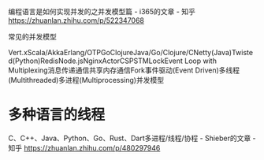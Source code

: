 编程语言是如何实现并发的之并发模型篇 - i365的文章 - 知乎
https://zhuanlan.zhihu.com/p/522347068




常见的并发模型

Vert.xScala/AkkaErlang/OTPGoClojureJava/Go/Clojure/CNetty(Java)Twisted(Python)RedisNode.jsNginxActorCSPSTMLockEvent Loop
with Multiplexing消息传递通信共享内存通信Fork事件驱动(Event Driven)多线程(Multithreaded)多进程(Multiprocessing)并发模型





# 多种语言的线程
















C、C++、Java、Python、Go、Rust、Dart多进程/线程/协程 - Shieber的文章 - 知乎
https://zhuanlan.zhihu.com/p/480297946














